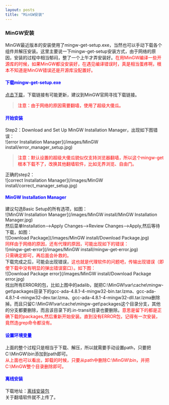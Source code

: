 ```yaml
---
layout: posts
title: "MinGW安装"
---
```


### MinGW安装
MinGW最近版本的安装使用了mingw-get-setup.exe，当然也可以手动下载各个组件并解压安装。这里主要说一下mingw-get-setup安装方式，由于网络的原因，安装的过程中相当郁闷，整了一个上午才弄安装好。<font color="red">在用MinGW编译一些开源库的时候，如果MinGW都没安装好，在遇见编译错误时，真是相当蛋疼啊，根本不知道是MinGW错误还是开源库没配置好。</font>
#### <font color="blue">下载mingw-get-setup.exe</font>
[点击下载](http://sourceforge.net/projects/mingw/files/latest/download?source=files)，下载链接有可能更新，建议到MinGW官网寻找下载链接。<br>
><font color="red">注意：由于网络的原因需要翻墙，使用了超级大傻瓜。</font>

#### <font color="blue">开始安装</font>
Step2：Download and Set Up MinGW Installation Manager，出现如下图错误：<br>
![error Installation Manager](/images/MinGW install/error_manager_setup.jpg)<br>
><font color="red">注意：默认设置的超级大傻瓜貌似仅支持浏览器翻墙，所以这个mingw-get根本下载不了，改换其他翻墙软件，比如无界浏览、自由门。</font>

正确的step2：<br>
![correct Installation Manager](/images/MinGW install/correct_manager_setup.jpg)<br>
#### <font color="blue">MinGW Installation Manager</font>
建议勾选Basic Setup的所有选项，如图：<br>
![MinGW Installation Manager](/images/MinGW install/MinGW Installation Manager.jpg)<br>
然后菜单Installation-->Apply Changes-->Review Changes-->Apply,然后等待下载，如图：<br>
![Download Package](/images/MinGW install/Download Package.jpg)<br>
<font color="red">同样由于网络的原因，还有代理的原因，可能出现如下的错误：</font><br>
![mingw-get-error](/images/MinGW install/mingw-get-error.jpg)<br>
<font color="red">只需确定即可，再后面会补救的。</font><br>
下载完成之后，可能会出现错误，<font color="red">这也就是代理软件的问题吧，传输出现错误（即使下载中没有明显的弹出错误窗口）。如下图：</font><br>
![Download Package error](/images/MinGW install/Download Package error.jpg)<br>
找出所有ERROR的包，比如上图中的adalib，就把C:\MinGW\var\cache\mingw-get\packages目录下的gcc-ada-4.8.1-4-mingw32-bin.tar.lzma、gcc-ada-4.8.1-4-mingw32-dev.tar.lzma、gcc-ada-4.8.1-4-mingw32-dll.tar.lzma删除掉。而且只留C:\MinGW\var\cache\mingw-get\packages这个目录分支，其他的分支都要删除，而且该目录下的.in-transit目录也要删除。<font color="red">意思是留下的都是正确下载的packages,然后重新开始安装。直到没有ERROR包，记得有一次安装，竟然连grep命令都没有。</font>
#### <font color="blue">设置环境变量</font>
上面的整个过程只是相当于下载、解压，所以就需要手动设置path，只要把C:\MinGW\bin添加到path即可。<br>
<font color="red">从上面也可以看出，卸载的时候，只要从path中删除C:\MinGW\bin，并把C:\MinGW整个目录删除即可。</font>
#### <font color="blue">离线安装</font>
下载地址：[离线安装包](http://cm.baidupcs.com/file/edd629820cb20085214b9c95c33418b4?fid=2015837509-250528-581091062564248&time=1405388278&sign=FDTAXER-DCb740ccc5511e5e8fedcff06b081203-IGFnz09%2B%2BefpBkwdJgQ1JaIUE6w%3D&to=cmb&fm=N,B,G,mn&newver=1&expires=8h&rt=pr&r=593438819&logid=389965092&vuk=2015837509&fn=MinGW%E5%AE%89%E8%A3%85.zip)<br>
关于翻墙软件就不上传了。